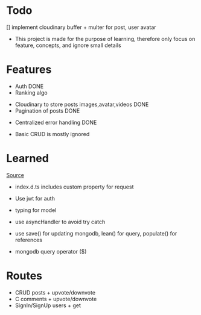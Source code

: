 # Todo

[] implement cloudinary buffer + multer for post, user avatar

- This project is made for the purpose of learning, therefore only focus on feature, concepts, and ignore small details

# Features

- Auth DONE
- Ranking algo
<!-- - Database search   -->
- Cloudinary to store posts images,avatar,videos DONE
- Pagination of posts DONE
<!-- - Documentation, simple API design in spec -->
- Centralized error handling DONE

- Basic CRUD is mostly ignored

# Learned

[Source](https://github.com/amand33p/reddish#reddish---a-reddit-clone---mern)

- index.d.ts includes custom property for request
- Use jwt for auth
- typing for model
- use asyncHandler to avoid try catch

- use save() for updating mongodb, lean() for query, populate() for references
- mongodb query operator ($)

# Routes

- CRUD posts + upvote/downvote
- C comments + upvote/downvote
- SignIn/SignUp users + get
